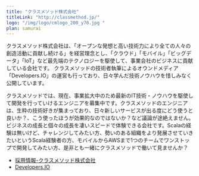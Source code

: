 ```yaml
---
title: "クラスメソッド株式会社"
titleLink: "http://classmethod.jp/"
logo: "/img/logo/cmlogo_200_y70.jpg "
plan: samurai
---
```

クラスメソッド株式会社は、「オープンな発想と高い技術力により全ての人々の創造活動に貢献し続ける」を経営理念とし、「クラウド」「モバイル」「ビッグデータ」「IoT」など最先端のテクノロジーを駆使して、事業会社のビジネスに貢献している会社です。
クラスメソッドの技術者執筆によるオウンドメディア「Developers.IO」の運営も行っており、日々学んだ技術ノウハウを惜しみなく公開しています。

クラスメソッドでは、現在、事業拡大中のため最新のIT技術・ノウハウを駆使して開発を行っていけるエンジニアを募集中です。クラスメソッドのエンジニアは、生粋の技術好きが集まっており、日々新しいサービスが出る度にどう使うと良いか？、こう使ったほうが効果的なのではないか？など議論が途絶えません。ビジネスの成長と個々の成長を凄いスピードで体験できる会社です。Scalaの経験は無いけど、チャレンジしてみたい方、勢いのある組織をより発展させていきたいというScala経験者の方、モバイルからAWSまで1つのチームでワンストップで開発してみたい方、是非とも一緒にクラスメソッドで働いて見ませんか？

* [採用情報-クラスメソッド株式会社](http://classmethod.jp/recruit/)
* [Developers.IO](http://dev.classmethod.jp/)
